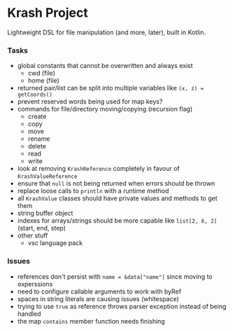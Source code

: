 Krash Project
=============

Lightweight DSL for file manipulation (and more, later), built in Kotlin.

### Tasks

 - global constants that cannot be overwritten and always exist
   - cwd (file)
   - home (file)
 - returned pair/list can be split into multiple variables like `(x, z) = getCoords()`
 - prevent reserved words being used for map keys?
 - commands for file/directory moving/copying (recursion flag)
   - create
   - copy
   - move
   - rename
   - delete
   - read
   - write
 - look at removing `KrashReference` completely in favour of `KrashValueReference`
 - ensure that `null` is not being returned when errors should be thrown
 - replace loose calls to `println` with a runtime method
 - all `KrashValue` classes should have private values and methods to get them
 - string buffer object
 - indexes for arrays/strings should be more capable like `list[2, 6, 2]` (start, end, step)
 - other stuff
   - vsc language pack

### Issues

 - references don't persist with `name = &data["name"]` since moving to experssions
 - need to configure callable arguments to work with byRef
 - spaces in string literals are causing issues (whitespace)
 - trying to use `true` as reference throws parser exception instead of being handled
 - the map `contains` member function needs finishing
